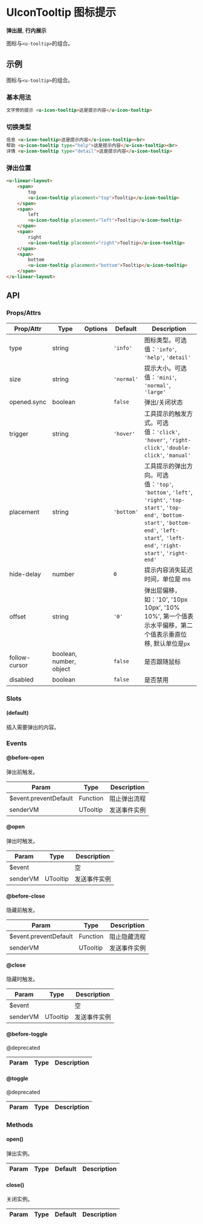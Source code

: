 <!-- 该 README.md 根据 api.yaml 和 docs/*.md 自动生成，为了方便在 GitHub 和 NPM 上查阅。如需修改，请查看源文件 -->

# UIconTooltip 图标提示

**弹出层**, **行内展示**

图标与`<u-tooltip>`的组合。

## 示例
图标与`<u-tooltip>`的组合。

### 基本用法

``` html
文字旁的提示 <u-icon-tooltip>这是提示内容</u-icon-tooltip>
```

### 切换类型

``` html
信息 <u-icon-tooltip>这是提示内容</u-icon-tooltip><br>
帮助 <u-icon-tooltip type="help">这是提示内容</u-icon-tooltip><br>
详情 <u-icon-tooltip type="detail">这是提示内容</u-icon-tooltip>
```

### 弹出位置

``` html
<u-linear-layout>
    <span>
        top
        <u-icon-tooltip placement="top">Tooltip</u-icon-tooltip>
    </span>
    <span>
        left
        <u-icon-tooltip placement="left">Tooltip</u-icon-tooltip>
    </span>
    <span>
        right
        <u-icon-tooltip placement="right">Tooltip</u-icon-tooltip>
    </span>
    <span>
        bottom
        <u-icon-tooltip placement="bottom">Tooltip</u-icon-tooltip>
    </span>
</u-linear-layout>
```

## API
### Props/Attrs

| Prop/Attr | Type | Options | Default | Description |
| --------- | ---- | ------- | ------- | ----------- |
| type | string |  | `'info'` | 图标类型。可选值：`'info'`, `'help'`, `'detail'` |
| size | string |  | `'normal'` | 提示大小。可选值：`'mini'`, `'normal'`, `'large'` |
| opened.sync | boolean |  | `false` | 弹出/关闭状态 |
| trigger | string |  | `'hover'` | 工具提示的触发方式。可选值：`'click'`, `'hover'`, `'right-click'`, `'double-click'`, `'manual'` |
| placement | string |  | `'bottom'` | 工具提示的弹出方向。可选值：`'top'`, `'bottom'`, `'left'`, `'right'`, `'top-start'`, `'top-end'`, `'bottom-start'`, `'bottom-end'`, `'left-start`',` 'left-end'`, `'right-start'`, `'right-end'` |
| hide-delay | number |  | `0` | 提示内容消失延迟时间，单位是 ms |
| offset | string |  | `'0'` | 弹出层偏移，如：'10', '10px 10px', '10% 10%', 第一个值表示水平偏移，第二个值表示垂直位移, 默认单位是`px` |
| follow-cursor | boolean, number, object |  | `false` | 是否跟随鼠标 |
| disabled | boolean |  | `false` | 是否禁用 |

### Slots

#### (default)

插入需要弹出的内容。

### Events

#### @before-open

弹出前触发。

| Param | Type | Description |
| ----- | ---- | ----------- |
| $event.preventDefault | Function | 阻止弹出流程 |
| senderVM | UTooltip | 发送事件实例 |

#### @open

弹出时触发。

| Param | Type | Description |
| ----- | ---- | ----------- |
| $event |  | 空 |
| senderVM | UTooltip | 发送事件实例 |

#### @before-close

隐藏前触发。

| Param | Type | Description |
| ----- | ---- | ----------- |
| $event.preventDefault | Function | 阻止隐藏流程 |
| senderVM | UTooltip | 发送事件实例 |

#### @close

隐藏时触发。

| Param | Type | Description |
| ----- | ---- | ----------- |
| $event |  | 空 |
| senderVM | UTooltip | 发送事件实例 |

#### @before-toggle

@deprecated

| Param | Type | Description |
| ----- | ---- | ----------- |

#### @toggle

@deprecated

| Param | Type | Description |
| ----- | ---- | ----------- |

### Methods

#### open()

弹出实例。

| Param | Type | Default | Description |
| ----- | ---- | ------- | ----------- |

#### close()

关闭实例。

| Param | Type | Default | Description |
| ----- | ---- | ------- | ----------- |
